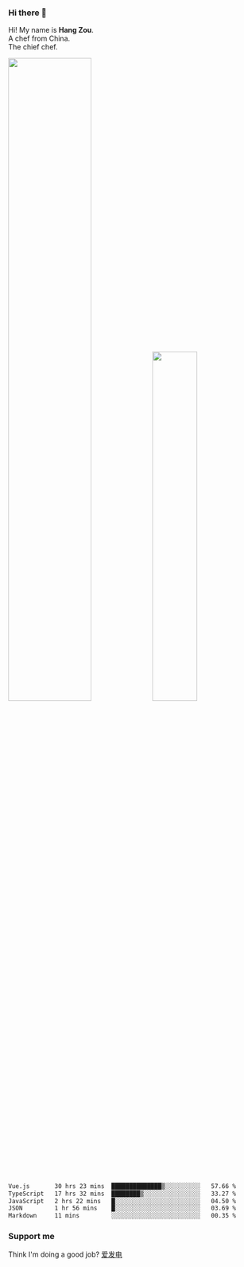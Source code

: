 ### Hi there 👋

Hi! My name is **Hang Zou**.  
A chef from China.  
The chief chef.

<img align="" width="57.5%" src="https://github-readme-stats.vercel.app/api?username=zouhangwithsweet&hide_title=true&hide_border=true&show_icons=true&include_all_commits=true&line_height=21" /><img align="" width="42.4%" src="https://github-readme-stats.vercel.app/api/top-langs/?username=zouhangwithsweet&hide_title=true&hide_border=true&layout=compact" />

<!--START_SECTION:waka-->

```txt
Vue.js       30 hrs 23 mins  ██████████████▒░░░░░░░░░░   57.66 %
TypeScript   17 hrs 32 mins  ████████▒░░░░░░░░░░░░░░░░   33.27 %
JavaScript   2 hrs 22 mins   █░░░░░░░░░░░░░░░░░░░░░░░░   04.50 %
JSON         1 hr 56 mins    █░░░░░░░░░░░░░░░░░░░░░░░░   03.69 %
Markdown     11 mins         ░░░░░░░░░░░░░░░░░░░░░░░░░   00.35 %
```

<!--END_SECTION:waka-->

### Support me

Think I'm doing a good job? [爱发电](https://afdian.net/@zouhangsweet)
